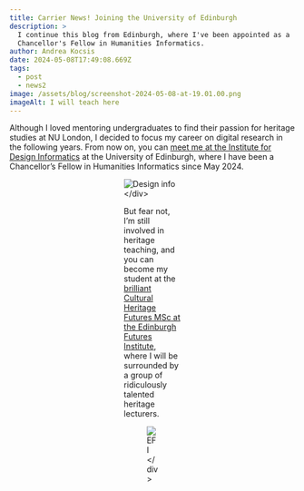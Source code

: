 ```yaml
---
title: Carrier News! Joining the University of Edinburgh
description: >
  I﻿ continue this blog from Edinburgh, where I've been appointed as a
  Chancellor's Fellow in Humanities Informatics.
author: Andrea Kocsis
date: 2024-05-08T17:49:08.669Z
tags:
  - post
  - news2
image: /assets/blog/screenshot-2024-05-08-at-19.01.00.png
imageAlt: I will teach here
---
```

Although I﻿ loved mentoring undergraduates to find their passion for heritage studies at NU London, I decided to focus my career on digital research in the following years. From now on, you can [meet me at the Institute for Design Informatics](https://www.designinformatics.org/person/andrea-kocsis/) at the University of Edinburgh, where I have been a Chancellor’s Fellow in Humanities Informatics since May 2024. 

<div style="width:20%; margin: auto;">

![Design info](/assets/blog/screenshot-2024-05-08-at-19.01.39.png "Snippets from their research")
<﻿/div>

But fear not, I’m still involved in heritage teaching, and you can become my student at the [brilliant Cultural Heritage Futures MSc at the Edinburgh Futures Institute](https://efi.ed.ac.uk/programmes/cultural-heritage-futures/?gad_source=1&gclid=Cj0KCQjwxeyxBhC7ARIsAC7dS3_N7uEkyPx3dThX-yji7tpFNUYH7W1Q_5yTAla9T0-0agtcbsLxIKcaAvSpEALw_wcB), where I will be surrounded by a group of ridiculously talented heritage lecturers.

<div style="width:20%; margin: auto;">

![EFI](/assets/blog/edi.png "I will teach here")
<﻿/div>
